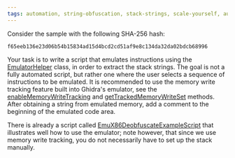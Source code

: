```yaml
---
tags: automation, string-obfuscation, stack-strings, scale-yourself, automation, emulation
---
```

Consider the sample with the following SHA-256 hash:
```
f65eeb136e23d06b54b15834ad15d4bcd2cd51af9e8c134da32da02bdcb68996
```
Your task is to write a script that emulates instructions using the [EmulatorHelper] class, in
order to extract the stack strings. The goal is not a fully automated script, but rather one where
the user selects a sequence of instructions to be emulated. It is recommended to use the memory
write tracking feature built into Ghidra's emulator, see the [enableMemoryWriteTracking] and
[getTrackedMemoryWriteSet] methods. After obtaining a string from emulated memory, add a comment
to the beginning of the emulated code area.

There is already a script called [EmuX86DeobfuscateExampleScript] that illustrates well how to use
the emulator; note however, that since we use memory write tracking, you do not necessarily have to
set up the stack manually.


[EmulatorHelper]: https://mal.re/api/ghidra/app/emulator/EmulatorHelper.html
[enableMemoryWriteTracking]: https://mal.re/api/ghidra/app/emulator/EmulatorHelper.html#enableMemoryWriteTracking(boolean)
[getTrackedMemoryWriteSet]: https://mal.re/api/ghidra/app/emulator/EmulatorHelper.html#getTrackedMemoryWriteSet()
[EmuX86DeobfuscateExampleScript]: https://github.com/NationalSecurityAgency/ghidra/blob/master/Ghidra/Features/Base/ghidra_scripts/EmuX86DeobfuscateExampleScript.java